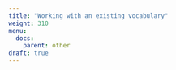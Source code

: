 ```yaml
---
title: "Working with an existing vocabulary"
weight: 310
menu:
  docs:
    parent: other
draft: true
---
```

